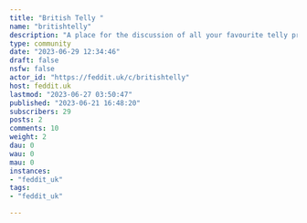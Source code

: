 ```yaml
---
title: "British Telly " 
name: "britishtelly"
description: "A place for the discussion of all your favourite telly programme.British TV shows on Feddit.uk:* [Monty Python](/c/montypython@feddit.uk)* [Peep Show](/c/peepshow@feddit.uk)* [Taskmaster](/c/taskmaster@feddit.uk)For other telly discussion see:* [ukdtt@fedia.io](/c/ukdtt@fedia.io) - UK Digital Terrestrial TV (Freeserve)* [television@kbin.social](/c/television@kbin.social)* [television@lemmy.world](/c/television@lemmy.world)* [television@lemmy.ml](/c/television@lemmy.ml)* [moviesandtv@lemmy.film](/c/moviesandtv@lemmy.film) - Movies and TV Shows* [old_tv@lemmy.ml](/c/old_tv@lemmy.ml) - Early Film and Television Rules:* Don't be a dick. "
type: community
date: "2023-06-29 12:34:46"
draft: false
nsfw: false
actor_id: "https://feddit.uk/c/britishtelly"
host: feddit.uk
lastmod: "2023-06-27 03:50:47"
published: "2023-06-21 16:48:20"
subscribers: 29
posts: 2
comments: 10
weight: 2
dau: 0
wau: 0
mau: 0
instances:
- "feddit_uk"
tags: 
- "feddit_uk"

---
```

